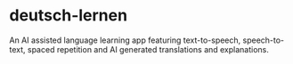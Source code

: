 # deutsch-lernen
An AI assisted language learning app featuring text-to-speech, speech-to-text, spaced repetition and AI generated translations and explanations.
